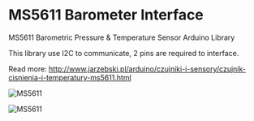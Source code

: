 MS5611 Barometer Interface
===============

MS5611 Barometric Pressure & Temperature Sensor Arduino Library

This library use I2C to communicate, 2 pins are required to interface.

Read more: http://www.jarzebski.pl/arduino/czujniki-i-sensory/czujnik-cisnienia-i-temperatury-ms5611.html

![MS5611](http://www.jarzebski.pl/media/full/publish/2014/05/ms5611-simple.png)

![MS5611](http://www.jarzebski.pl/media/big/publish/2014/05/ms5611-processing.png)

